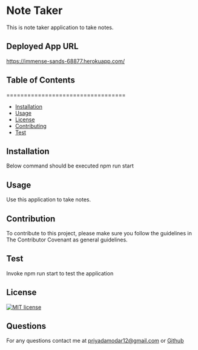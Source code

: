 # Note Taker
This is note taker application to take notes.
## Deployed App URL
https://immense-sands-68877.herokuapp.com/

## Table of Contents 
==================================
* [Installation](#Installation)
* [Usage](#Usage)
* [License](#License)
* [Contributing](#Contributing)
* [Test](#Test)



## Installation
Below command should be executed npm run start
## Usage
Use this application to take notes.

## Contribution
To contribute to this project, please make sure you follow the guidelines in The Contributor Covenant as general guidelines.
## Test
Invoke npm run start to test the application
## License
[![MIT license](https://img.shields.io/badge/License-MIT-blue.svg)](https://lbesson.mit-license.org/) 
## Questions
For any questions contact me at priyadamodar12@gmail.com or [Github](https://github.com/pkamble35)
